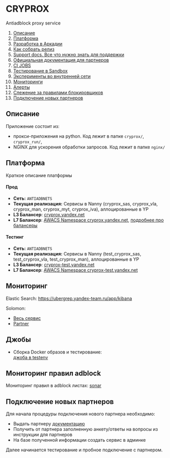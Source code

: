 # CRYPROX

Antiadblock proxy service

1. [Описание](#описание)  
1. [Платформа](#платформа)
1. [Разработка в Аркадии](/arc/trunk/arcadia/antiadblock/cryprox/docs/Arcadia.md)
1. [Как собрать релиз](/arc/trunk/arcadia/antiadblock/cryprox/docs/Release.md)
1. [Support docs. Все что нужно знать для поддержки](/arc/trunk/arcadia/antiadblock/support)
1. [Официальная документация для партнеров](https://tech.yandex.ru/antiadblock/doc/concepts/about-docpage/)
1. [CI JOBS](#джобы)
1. [Тестирование в Sandbox](/arc/trunk/arcadia/antiadblock/cryprox/docs/Shm.md)
1. [Эксперименты во внутренней сети](/arc/trunk/arcadia/antiadblock/cryprox/docs/InternalExp.md)
1. [Мониторинги](#мониторинг)
1. [Алерты](/arc/trunk/arcadia/antiadblock/support/KB/monitoring.md)
1. [Слежение за правилами блокировщиков](#мониторинг-правил-adblock)
1. [Подключение новых партнеров](#подключение-новых-партнеров)

## Описание
Приложение состоит из:
* прокси-приложения на python. Код лежит в папке `cryprox/`, `cryprox_run/`, 
* NGINX для ускорения обработки запросов. Код лежит в папке `nginx/`

## Платформа
Краткое описание платформы

#### Прод
* **Сеть:** `ANTIADBNETS`
* **Текущая реализация:** Сервисы в Nanny (cryprox_sas, cryprox_vla, cryprox_man, cryprox_myt, cryprox_iva), аллоцированные в YP
* **L3 Балансер**: [cryprox.yandex.net](https://l3.tt.yandex-team.ru/service/4148)
* **L7 Балансер**: [AWACS Namespace cryprox.yandex.net](https://nanny.yandex-team.ru/ui/#/awacs/namespaces/list/cryprox.yandex.net/show/), [подробнее про балансеры](/arc/trunk/arcadia/antiadblock/cryprox/docs/L7_balancers.md)

#### Тестинг
* **Сеть:** `ANTIADBNETS`
* **Текущая реализация:** Сервисы в Nanny (test_cryprox_sas, test_cryprox_vla, test_cryprox_man), аллоцированные в YP
* **L3 Балансер**: [cryprox-test.yandex.net](https://l3.tt.yandex-team.ru/service/4149)
* **L7 Балансер**: [AWACS Namespace cryprox-test.yandex.net](https://nanny.yandex-team.ru/ui/#/awacs/namespaces/list/cryprox-test.yandex.net/show/)

## Мониторинг
Elastic Search: https://ubergrep.yandex-team.ru/app/kibana

Solomon:
* [Весь сервис](https://solomon.yandex-team.ru/?project=Antiadblock&dashboard=Antiadblock_Overall)
* [Partner](https://solomon.yandex-team.ru/?project=Antiadblock&cluster=cryprox-prod&service=cryprox_actions&service_id=autoru&dashboard=Antiadblock_system_partner_dashboard)

## Джобы
* Сборка Docker образов и тестирование:    
[джоба в testenv](https://testenv.yandex-team.ru/?screen=job_history&database=antiadblock&job_name=BUILD_ANTIADBLOCK_UNI_PROXY_DOCKER)

## Мониторинг правил adblock
Мониторинг правил в adblock листах: [sonar](https://a.yandex-team.ru/arc/trunk/arcadia/antiadblock/adblock_rule_sonar/README.md)

## Подключение новых партнеров
Для начала процедуры подключения нового партнера необходимо:

* Выдать партнеру [документацию](https://tech.yandex.ru/antiadblock/doc/concepts/about-docpage/)
* Получить от партнера заполненную анкету/ответы на вопросы из инструкции для партнеров
* На базе полученной информации создать сервис в админке

Далее начинается тестирование и пробное подключение с партнером.
